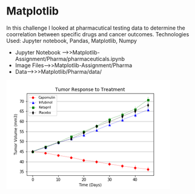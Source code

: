 # Matplotlib

In this challenge I looked at pharmacutical testing data to determine the coorrelation between specific drugs and cancer outcomes. 
Technologies Used: Jupyter notebook, Pandas, Matplotlib, Numpy

* Jupyter Notebook -->>Matplotlib-Assignment/Pharma/pharmaceuticals.ipynb
* Image Files-->>Matplotlib-Assignment/Pharma
* Data-->>>Matplotlib/Pharma/data/

![treatment image](treatment.png)
